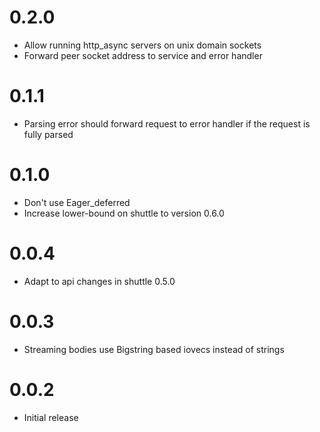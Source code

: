 # 0.2.0

* Allow running http_async servers on unix domain sockets
* Forward peer socket address to service and error handler

# 0.1.1

* Parsing error should forward request to error handler if the request is fully parsed

# 0.1.0

* Don't use Eager_deferred
* Increase lower-bound on shuttle to version 0.6.0

# 0.0.4

* Adapt to api changes in shuttle 0.5.0

# 0.0.3

* Streaming bodies use Bigstring based iovecs instead of strings

# 0.0.2

* Initial release
